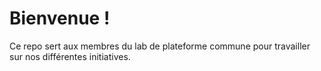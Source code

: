 # Bienvenue !
Ce repo sert aux membres du lab de plateforme commune pour travailler sur nos différentes initiatives.  
